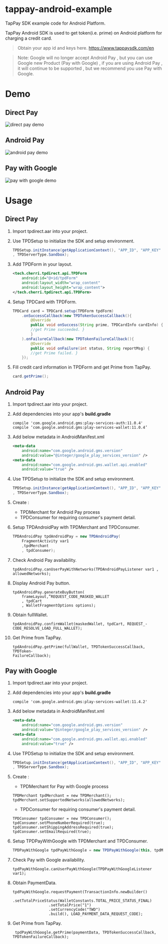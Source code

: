 # tappay-android-example

TapPay SDK example code for Android Platform.


TapPay Android SDK is used to get token(i.e. prime) on Android platform for charging a credit card.

>Obtain your app id and keys here.
     https://www.tappaysdk.com/en

>Note: Google will no longer accept Android Pay , but you can use Google new Product (Pay with Google) , if you are using Android Pay , it will continue to be supported , but we recommend you use Pay with Google.

# Demo
## Direct Pay
![direct pay demo](https://media.giphy.com/media/xUOxf4aa0035sXkfeg/giphy.gif)

## Android Pay


![android pay demo](https://media.giphy.com/media/3ohs7MZjd7lSUOPB3G/giphy.gif)

## Pay with Google
![pay with google demo](Gif/pay_with_google_demo.gif)


# Usage

## Direct Pay
1. Import tpdirect.aar into your project.
2. Use TPDSetup to initialize the SDK and setup environment.
    ```Java
    TPDSetup.initInstance(getApplicationContext(), "APP_ID", "APP_KEY"
    , TPDServerType.Sandbox);
    ```
3. Add TPDForm in your layout.
    ```xml
    <tech.cherri.tpdirect.api.TPDForm  
        android:id="@+id/tpdForm"  
        android:layout_width="wrap_content"  
        android:layout_height="wrap_content">  
    </tech.cherri.tpdirect.api.TPDForm>
    ```

4. Setup TPDCard with TPDForm. 
    ```Java
    TPDCard card = TPDCard.setup(TPDForm tpdForm)
        .onSuccessCallback(new TPDTokenSuccessCallback(){
            @Override
            public void onSuccess(String prime, TPDCardInfo cardInfo) {
            //get Prime succeeded. }
            }
        ).onFailureCallback(new TPDTokenFailureCallback(){
            @Override
            public void onFailure(int status, String reportMsg) {
            //get Prime failed. }
        });
    ```

5. Fill credit card information in TPDForm and get Prime from TapPay.
    ```Java
    card.getPrime();
    ```

    
## Android Pay

1. Import tpdirect.aar into your project.
2. Add dependencies into your app's **build.gradle**
    ```
   compile 'com.google.android.gms:play-services-auth:11.0.4' 
   compile ‘com.google.android.gms:play-services-wallet:11.0.4’
    ```
3. Add below metadata in AndroidManifest.xml
    ```xml
    <meta-data
        android:name="com.google.android.gms.version"
        android:value="@integer/google_play_services_version" /> 
    <meta-data
        android:name="com.google.android.gms.wallet.api.enabled"
        android:value="true" />
    ```

4. Use TPDSetup to initialize the SDK and setup environment.
    ```Java
    TPDSetup.initInstance(getApplicationContext(), "APP_ID", "APP_KEY"
    , TPDServerType.Sandbox);
    ```
5. Create : 
    - TPDMerchant for Android Pay process 
    - TPDConsumer for requiring consumer's payment detail.
    
6. Setup TPDAndroidPay with TPDMerchant and TPDConsumer.
    ```Java
    TPDAndroidPay tpdAndroidPay = new TPDAndroidPay(
        FragmentActivity var1
        ,tpdMerchant
        , tpdConsumer);
    ```

7. Check Android Pay availability.
    ```
    tpdAndroidPay.canUserPayWithNetworks(TPDAndroidPayListener var1 ,
    allowedNetworks);
    ```

8. Display Android Pay button. 
    ```
    tpdAndroidPay.generateBuyButton(
        frameLayout,”REQUEST_CODE_MASKED_WALLET
        , tpdCart
        , WalletFragmentOptions options);
    ```
9.  Obtain fullWallet.
    ```
    tpdAndroidPay.confirmWallet(maskedWallet, tpdCart, REQUEST_-
    CODE_RESOLVE_LOAD_FULL_WALLET);
    
    ```
    
10. Get Prime from TapPay.
    ```
    tpdAndroidPay.getPrime(fullWallet, TPDTokenSuccessCallback, TPDToken-
    FailureCallback);
    ```
    
## Pay with Google

1. Import tpdirect.aar into your project.
2. Add dependencies into your app's **build.gradle**
    ```
    compile 'com.google.android.gms:play-services-wallet:11.4.2'
    ```
3. Add below metadata in AndroidManifest.xml
    ```xml
    <meta-data
        android:name="com.google.android.gms.version"
        android:value="@integer/google_play_services_version" /> 
    <meta-data
        android:name="com.google.android.gms.wallet.api.enabled"
        android:value="true" />
    ```

4. Use TPDSetup to initialize the SDK and setup environment.
    ```Java
    TPDSetup.initInstance(getApplicationContext(), "APP_ID", "APP_KEY"
    , TPDServerType.Sandbox);
    ```
5. Create : 
    - TPDMerchant for Pay with Google process 
    ```
    TPDMerchant tpdMerchant = new TPDMerchant();
    tpdMerchant.setSupportedNetworks(allowedNetworks);
    ```
    - TPDConsumer for requiring consumer's payment detail.
    ```
    TPDConsumer tpdConsumer = new TPDConsumer();
    tpdConsumer.setPhoneNumberRequired(true);
    tpdConsumer.setShippingAddressRequired(true);
    tpdConsumer.setEmailRequired(true);
    ```

6. Setup TPDPayWithGoogle with TPDMerchant and TPDConsumer.
    ```Java
    TPDPayWithGoogle tpdPayWithGoogle = new TPDPayWithGoogle(this, tpdMerchant, tpdConsumer);
    ```

7. Check Pay with Google availability.
    ```
    tpdPayWithGoogle.canUserPayWithGoogle(TPDPayWithGoogleListener var1);
    ```

8. Obtain PaymentData.
    ```
    tpdPayWithGoogle.requestPayment(TransactionInfo.newBuilder()
                    .setTotalPriceStatus(WalletConstants.TOTAL_PRICE_STATUS_FINAL)
                    .setTotalPrice("1")
                    .setCurrencyCode("TWD")
                    .build(), LOAD_PAYMENT_DATA_REQUEST_CODE);
    ```
    
9. Get Prime from TapPay.
    ```
     tpdPayWithGoogle.getPrime(paymentData, TPDTokenSuccessCallback, TPDTokenFailureCallback);
    ```